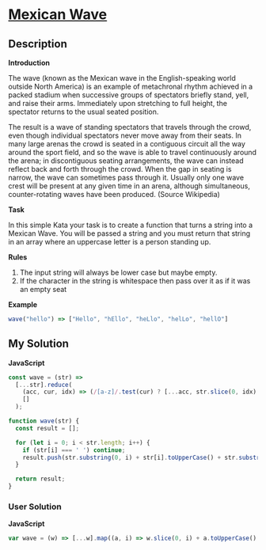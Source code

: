 # [Mexican Wave](https://www.codewars.com/kata/58f5c63f1e26ecda7e000029)

## Description

**Introduction**

The wave (known as the Mexican wave in the English-speaking world outside North America) is an example of metachronal rhythm achieved in a packed stadium when successive groups of spectators briefly stand, yell, and raise their arms. Immediately upon stretching to full height, the spectator returns to the usual seated position.

The result is a wave of standing spectators that travels through the crowd, even though individual spectators never move away from their seats. In many large arenas the crowd is seated in a contiguous circuit all the way around the sport field, and so the wave is able to travel continuously around the arena; in discontiguous seating arrangements, the wave can instead reflect back and forth through the crowd. When the gap in seating is narrow, the wave can sometimes pass through it. Usually only one wave crest will be present at any given time in an arena, although simultaneous, counter-rotating waves have been produced. (Source Wikipedia)

**Task**

In this simple Kata your task is to create a function that turns a string into a Mexican Wave. You will be passed a string and you must return that string in an array where an uppercase letter is a person standing up.

**Rules**

1.  The input string will always be lower case but maybe empty.
2.  If the character in the string is whitespace then pass over it as if it was an empty seat

**Example**

```js
wave("hello") => ["Hello", "hEllo", "heLlo", "helLo", "hellO"]
```

## My Solution

**JavaScript**

```js
const wave = (str) =>
  [...str].reduce(
    (acc, cur, idx) => (/[a-z]/.test(cur) ? [...acc, str.slice(0, idx) + cur.toUpperCase() + str.slice(idx + 1)] : acc),
    []
  );
```

```js
function wave(str) {
  const result = [];

  for (let i = 0; i < str.length; i++) {
    if (str[i] === ' ') continue;
    result.push(str.substring(0, i) + str[i].toUpperCase() + str.substring(i + 1));
  }

  return result;
}
```

### User Solution

**JavaScript**

```js
var wave = (w) => [...w].map((a, i) => w.slice(0, i) + a.toUpperCase() + w.slice(i + 1)).filter((a) => a != w);
```
